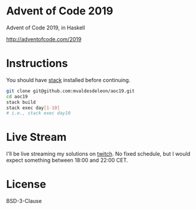 # Advent of Code 2019

Advent of Code 2019, in Haskell

http://adventofcode.com/2019

# Instructions

You should have [stack](https://docs.haskellstack.org/en/stable/README/) installed before continuing.

```sh
git clone git@github.com:mvaldesdeleon/aoc19.git
cd aoc19
stack build
stack exec day[1-10]
# i.e., stack exec day10
```

# Live Stream

I'll be live streaming my solutions on [twitch](https://www.twitch.tv/mvaldesdeleon). No fixed schedule, but I would expect something between 18:00 and 22:00 CET.

# License

BSD-3-Clause
